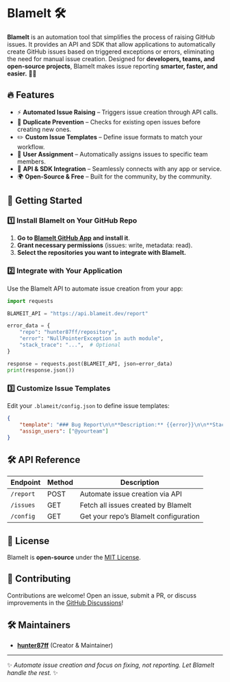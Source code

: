 # BlameIt 🛠️


**BlameIt** is an automation tool that simplifies the process of raising GitHub issues. It provides an API and SDK that allow applications to automatically create GitHub issues based on triggered exceptions or errors, eliminating the need for manual issue creation. Designed for **developers, teams, and open-source projects**, BlameIt makes issue reporting **smarter, faster, and easier.** 🚀✨

## 🔥 Features

- ⚡ **Automated Issue Raising** – Triggers issue creation through API calls.
- 🛑 **Duplicate Prevention** – Checks for existing open issues before creating new ones.
- ✏️ **Custom Issue Templates** – Define issue formats to match your workflow.
- 🎯 **User Assignment** – Automatically assigns issues to specific team members.
- 🔗 **API & SDK Integration** – Seamlessly connects with any app or service.
- 🌍 **Open-Source & Free** – Built for the community, by the community.

## 🚀 Getting Started

### 1️⃣ Install BlameIt on Your GitHub Repo

1. **Go to **[**BlameIt GitHub App**](https://github.com/apps/blameit)** and install it**.
2. **Grant necessary permissions** (issues: write, metadata: read).
3. **Select the repositories you want to integrate with BlameIt.**

### 2️⃣ Integrate with Your Application

Use the BlameIt API to automate issue creation from your app:

```python
import requests

BLAMEIT_API = "https://api.blameit.dev/report"

error_data = {
    "repo": "hunter87ff/repository",
    "error": "NullPointerException in auth module",
    "stack_trace": "...",  # Optional
}

response = requests.post(BLAMEIT_API, json=error_data)
print(response.json())
```

### 3️⃣ Customize Issue Templates

Edit your `.blameit/config.json` to define issue templates:

````json
{
    "template": "### Bug Report\n\n**Description:** {{error}}\n\n**Stack Trace:**\n```{{stack_trace}}```",
    "assign_users": ["@yourteam"]
}
````

## 🛠️ API Reference

| Endpoint  | Method | Description                           |
| --------- | ------ | ------------------------------------- |
| `/report` | POST   | Automate issue creation via API       |
| `/issues` | GET    | Fetch all issues created by BlameIt   |
| `/config` | GET    | Get your repo’s BlameIt configuration |

## 📜 License

BlameIt is **open-source** under the [MIT License](LICENSE).

## 💖 Contributing

Contributions are welcome! Open an issue, submit a PR, or discuss improvements in the [GitHub Discussions](https://github.com/hunter87ff/blameit/discussions)!

## 🛠 Maintainers

- [**hunter87ff**](https://github.com/hunter87ff) (Creator & Maintainer)

---

✨ *Automate issue creation and focus on fixing, not reporting. Let BlameIt handle the rest.* ✨

